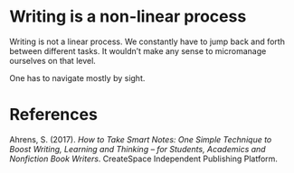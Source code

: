 # Writing is a non-linear process

Writing is not a linear process. We constantly have to jump back and forth between different tasks. It wouldn’t make any sense to micromanage ourselves on that level.

One has to navigate mostly by sight.

# References

Ahrens, S. (2017). *How to Take Smart Notes: One Simple Technique to Boost Writing, Learning and Thinking – for Students, Academics and Nonfiction Book Writers*. CreateSpace Independent Publishing Platform.

